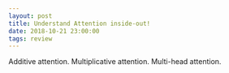 ```yaml
---
layout: post
title: Understand Attention inside-out!
date: 2018-10-21 23:00:00
tags: review
---
```


Additive attention.
Multiplicative attention.
Multi-head attention.

